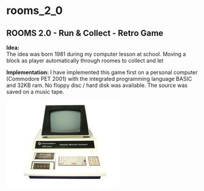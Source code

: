 # rooms_2_0

## ROOMS 2.0 - Run &amp; Collect - Retro Game

**Idea:**  
The idea was born 1981 during my computer lesson at school.
Moving a block as player automatically through roomes to collect and let 

**Implementation:**
I have implemented this game first on a personal computer (Commodore PET 2001)
with the integrated programming language BASIC and 32KB ram.
No floppy disc / hard disk was available. The source was saved on a music tape.

![PET-2001](./images/pet-2001-small.png)

